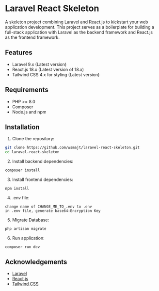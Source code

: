 # Laravel React Skeleton

A skeleton project combining Laravel and React.js to kickstart your web application development. This project serves as a boilerplate for building a full-stack application with Laravel as the backend framework and React.js as the frontend framework.

## Features

- Laravel 9.x (Latest version)
- React.js 18.x (Latest version of 18.x)
- Tailwind CSS 4.x for styling (Latest version)

## Requirements

- PHP >= 8.0
- Composer
- Node.js and npm

## Installation

1. Clone the repository:

```bash
git clone https://github.com/wsmajt/laravel-react-skeleton.git
cd laravel-react-skeleton
```

2. Install backend dependencies:

```bash
composer install
```

3. Install frontend dependencies:

```bash
npm install
```

4.  .env file:

```
change name of CHANGE_ME_TO_.env to .env
in .env file, generate base64:Encryption Key
```

5.  Migrate Database:

```bash
php artisan migrate
```

6. Run application:

```bash
composer run dev
```

## Acknowledgements

- [Laravel](https://laravel.com/)
- [React.js](https://react.dev/)
- [Tailwind CSS](https://tailwindcss.com/)
